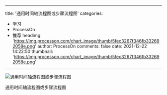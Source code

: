 
---
title: '通用时间轴流程图或步骤流程图'
categories: 
 - 学习
 - ProcessOn
 - 推荐
headimg: 'https://img.processon.com/chart_image/thumb/5fec3267f346fb332692058e.png'
author: ProcessOn
comments: false
date: 2021-12-22 14:22:50
thumbnail: 'https://img.processon.com/chart_image/thumb/5fec3267f346fb332692058e.png'
---

<div>   
<img class="thumb" alt="通用时间轴流程图或步骤流程图" src="https://img.processon.com/chart_image/thumb/5fec3267f346fb332692058e.png" referrerpolicy="no-referrer">
<p>通用时间轴流程图或步骤流程图</p>  
</div>
            